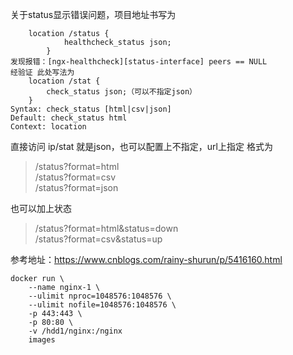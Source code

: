 关于status显示错误问题，项目地址书写为  
```
	location /status {
            healthcheck_status json;
        } 
发现报错：[ngx-healthcheck][status-interface] peers == NULL 
经验证 此处写法为
	location /stat {
		check_status json;（可以不指定json）
	}
Syntax: check_status [html|csv|json]
Default: check_status html
Context: location
```
直接访问 ip/stat 就是json，也可以配置上不指定，url上指定 格式为  
> /status?format=html  
/status?format=csv  
/status?format=json  


也可以加上状态    
>/status?format=html&status=down  
/status?format=csv&status=up  

参考地址：https://www.cnblogs.com/rainy-shurun/p/5416160.html  
```
docker run \
	--name nginx-1 \
	--ulimit nproc=1048576:1048576 \
	--ulimit nofile=1048576:1048576 \
	-p 443:443 \
	-p 80:80 \
	-v /hdd1/nginx:/nginx
	images
```
